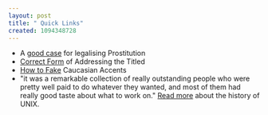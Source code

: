 ```yaml
--- 
layout: post
title: " Quick Links"
created: 1094348728
---
```

<ul><li>A <a href="http://economist.com/opinion/displayStory.cfm?story_id=3151258">good case</a> for legalising Prostitution</li>
<li><a href="http://www.debretts.co.uk/etiquette/correct_forms_of_address.html">Correct Form</a> of Addressing the Titled</li>
<li><a href="http://www.themorningnews.org/archives/how_to/the_nonexpert_accents.php">How to Fake</a> Caucasian Accents</li>
<li>"it was a remarkable collection of really outstanding people who were pretty well paid to do whatever they wanted, and most of them had really good taste about what to work on." <a href="http://economist.com/science/tq/displayStory.cfm?story_id=2724348">Read more</a> about the history of UNIX.</li></ul>
